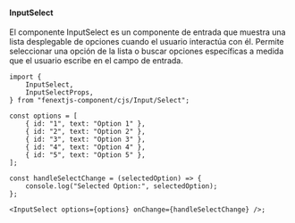 #### InputSelect

El componente InputSelect es un componente de entrada que muestra una lista desplegable de opciones cuando el usuario interactúa con él. Permite seleccionar una opción de la lista o buscar opciones específicas a medida que el usuario escribe en el campo de entrada.

```tsx
import {
    InputSelect,
    InputSelectProps,
} from "fenextjs-component/cjs/Input/Select";

const options = [
    { id: "1", text: "Option 1" },
    { id: "2", text: "Option 2" },
    { id: "3", text: "Option 3" },
    { id: "4", text: "Option 4" },
    { id: "5", text: "Option 5" },
];

const handleSelectChange = (selectedOption) => {
    console.log("Selected Option:", selectedOption);
};

<InputSelect options={options} onChange={handleSelectChange} />;
```
